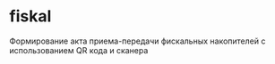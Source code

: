 # fiskal
Формирование акта приема-передачи фискальных накопителей с использованием QR кода и сканера
